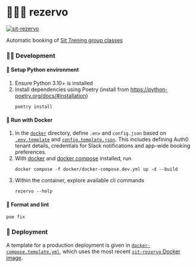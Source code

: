 # 🏋🏿‍♂️ rezervo

[![sit-rezervo](https://img.shields.io/badge/ghcr.io-mathiazom%2Fsit--rezervo-blue?logo=docker)](https://github.com/users/mathiazom/packages/container/package/sit-rezervo)

Automatic booking of [Sit Trening group classes](https://www.sit.no/trening/gruppe)

### 🧑‍💻 Development

#### 🐍 Setup Python environment
1. Ensure Python 3.10+ is installed
2. Install dependencies using Poetry (install from https://python-poetry.org/docs/#installation)
    ```shell
    poetry install
    ```

#### 🐋 Run with Docker
1. In the [`docker`](docker) directory, define `.env` and `config.json` based on [`.env.template`](sit_rezervo/.env.template) and [`config.template.json`](sit_rezervo/config.template.json). This includes defining Auth0 tenant details, credentials for Slack notifications and app-wide booking preferences.
2. With [docker](https://docs.docker.com/get-docker/) and [docker compose](https://docs.docker.com/compose/) installed, run
    ```shell
    docker compose -f docker/docker-compose.dev.yml up -d --build
    ```
3. Within the container, explore available cli commands
    ```shell
    rezervo --help
    ```

#### 🧹 Format and lint
```shell
poe fix
```

### 🚀 Deployment
A template for a production deployment is given in [`docker-compose.template.yml`](docker/docker-compose.template.yml), which uses the most recent [`sit-rezervo` Docker image](https://github.com/users/mathiazom/packages/container/package/sit-rezervo).